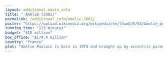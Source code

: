 ```yaml
---
layout: additional_movie_info
title: " Amélie (2001)"
permalink: /additional_info/amélie-2001/
poster: "https://upload.wikimedia.org/wikipedia/en/thumb/5/53/Amelie_poster.jpg/220px-Amelie_poster.jpg"
running_time: "123 minutes"
budget: "$10 million"
box_office: "$174.4 million"
country: "France"
plot: "Amélie Poulain is born in 1974 and brought up by eccentric parents who – incorrectly believing that she has a heart defect – decide to homeschool her. To cope with her loneliness, Amélie develops an active imagination and a mischievous personality. When Amélie is six, her mother, Amandine, is killed when a suicidal Canadian tourist jumps from the roof of Notre-Dame de Paris and lands on her. As a result, her father, Raphaël, withdraws more and more from society. Amélie leaves home at the age of 18 and becomes a waitress at the Café des 2 Moulins in Montmartre, which is staffed and frequented by a collection of eccentrics. She is single and lets her imagination roam freely, finding contentment in simple pleasures like dipping her hand into grain sacks, cracking crème brûlée with a spoon, and skipping stones along the Canal Saint-Martin.[5]\n\nOn 31 August 1997, startled by the news of the death of Diana, Princess of Wales, Amélie drops a plastic perfume-stopper, which dislodges a wall tile and accidentally reveals an old metal box which contains childhood memorabilia hidden by a boy who lived in her apartment decades earlier. Amélie resolves to track down the boy and return the box to him. She promises herself that if it makes him happy, she will devote her life to bringing happiness to others.\n\nAfter asking the apartment's concierge and several old tenants about the boy's identity, Amélie meets her reclusive neighbour, Raymond Dufayel, an artist with brittle bone disease who replicates Pierre-Auguste Renoir's 1881 painting Luncheon of the Boating Party every year. He recalls the boy's name as \"Bretodeau\". Amélie finds the man, Dominique Bretodeau, and surreptitiously gives him the box. Moved to tears by the discovery and the memories it holds, Bretodeau resolves to reconcile with his estranged daughter and the grandson he has never met. Amélie happily embarks on her new mission.\n\nAmélie secretly executes complex schemes that positively affect the lives of those around her. She escorts a blind man to the Métro station while giving him a rich description of the street scenes he passes. She persuades her father to follow his dream of touring the world by stealing his garden gnome and having a flight attendant friend mail pictures of it posing with landmarks from all over the world. She starts a romance between her hypochondriacal co-worker Georgette and Joseph, a patron of the café. She convinces Madeleine Wallace, the concierge of her block of flats, that the husband who abandoned her had sent her a final conciliatory love letter just before his accidental death years before. She plays practical jokes on Collignon, the nasty greengrocer. Mentally exhausted, Collignon no longer abuses his meek, good-natured assistant Lucien. A delighted Lucien subsequently takes charge at the grocery stand.\n\nDufayel, having observed Amélie, begins a conversation with her about his painting. Although he has copied the same Renoir painting 20 times, he has never quite captured the look of the girl drinking a glass of water. They discuss the meaning of this character, and over several conversations, Amélie begins projecting her loneliness onto the image. Dufayel recognizes this and uses the girl in the painting to push Amélie to examine her attraction to a quirky young man, Nino Quincampoix, who collects the discarded photographs of strangers from passport photo booths. When Amélie bumps into Nino a second time, she realizes she is falling in love with him. He accidentally drops a photo album in the street. Amélie retrieves it.\n\nAmélie plays a cat-and-mouse game with Nino around Paris before returning his treasured album anonymously. After arranging a meeting at the 2 Moulins, Amélie panics and tries to deny her identity. Her co-worker, Gina, concerned for Amélie's well-being, screens Nino for her; Joseph's comment about this misleads Amélie to believe she has lost Nino to Gina. It takes Dufayel's insight to give her the courage to pursue Nino, resulting in a romantic night together and the beginning of a relationship. The film ends as Amélie experiences a moment of happiness she has found for herself."
---
```

